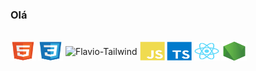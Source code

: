 ### Olá
<div style="display: inline_block"><br>
  <img align="center" alt="Flavio-HTML" height="30" width="40" src="https://raw.githubusercontent.com/devicons/devicon/master/icons/html5/html5-original.svg">
  <img align="center" alt="Flavio-CSS" height="30" width="40" src="https://raw.githubusercontent.com/devicons/devicon/master/icons/css3/css3-original.svg">
  <img align="center" alt="Flavio-Tailwind" height="30" width="40" src="https://cdn.jsdelivr.net/gh/devicons/devicon@latest/icons/tailwindcss/tailwindcss-original.svg" />    
  <img align="center" alt="Flavio-Js" height="30" width="40" src="https://raw.githubusercontent.com/devicons/devicon/master/icons/javascript/javascript-plain.svg">
  <img align="center" alt="Flavio-Ts" height="30" width="40" src="https://raw.githubusercontent.com/devicons/devicon/master/icons/typescript/typescript-plain.svg">
  <img align="center" alt="Flavio-React" height="30" width="40" src="https://raw.githubusercontent.com/devicons/devicon/master/icons/react/react-original.svg">
  <img align="center" alt="Flavio-Node" height="30" width="40" src="https://raw.githubusercontent.com/devicons/devicon/master/icons/nodejs/nodejs-original.svg">
  
</div>
